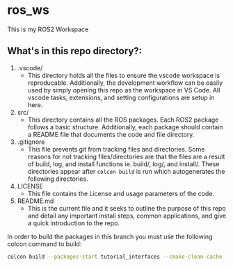 # ros_ws
This is my ROS2 Workspace

## What's in this repo directory?:
1. .vscode/
    - This directory holds all the files to ensure the vscode workspace is reproducable. Additionally, the development workflow can be easily used by simply opening this repo as the workspace in VS Code. All vscode tasks, extensions, and setting configurations are setup in here.
2. src/
    - This directory contains all the ROS packages. Each ROS2 package follows a basic structure. Additionally, each package should contain a README file that documents the code and file directory.
3. .gitignore
    - This file prevents git from tracking files and directories. Some reasons for not tracking files/directories are that the files are a result of build, log, and install functions ie. build/, log/, and install/. These directories appear after `colcon build` is run which autogenerates the following directories.
4. LICENSE
    - This file contains the License and usage parameters of the code.
5. README.md
    - This is the current file and it seeks to outline the purpose of this repo and detail any important install steps, common applications, and give a quick introduction to the repo. 

In order to build the packages in this branch you must use the following colcon command to build:
```bash
colcon build --packages-start tutorial_interfaces --cmake-clean-cache
```